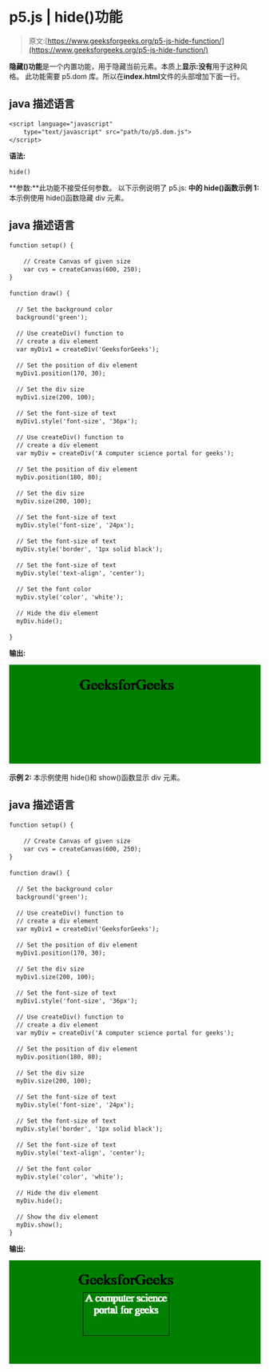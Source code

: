# p5.js | hide()功能

> 原文:[https://www.geeksforgeeks.org/p5-js-hide-function/](https://www.geeksforgeeks.org/p5-js-hide-function/)

**隐藏()功能**是一个内置功能，用于隐藏当前元素。本质上**显示:没有**用于这种风格。
此功能需要 p5.dom 库。所以在**index.html**文件的头部增加下面一行。

## java 描述语言

```
<script language="javascript"
    type="text/javascript" src="path/to/p5.dom.js">
</script>
```

**语法:**

```
hide()
```

**参数:**此功能不接受任何参数。
以下示例说明了 p5.js:
**中的 hide()函数示例 1:** 本示例使用 hide()函数隐藏 div 元素。

## java 描述语言

```
function setup() { 

    // Create Canvas of given size
    var cvs = createCanvas(600, 250);
}

function draw() {

  // Set the background color
  background('green');

  // Use createDiv() function to
  // create a div element
  var myDiv1 = createDiv('GeeksforGeeks');

  // Set the position of div element
  myDiv1.position(170, 30); 

  // Set the div size
  myDiv1.size(200, 100);

  // Set the font-size of text
  myDiv1.style('font-size', '36px');

  // Use createDiv() function to
  // create a div element
  var myDiv = createDiv('A computer science portal for geeks');

  // Set the position of div element
  myDiv.position(180, 80); 

  // Set the div size
  myDiv.size(200, 100);

  // Set the font-size of text
  myDiv.style('font-size', '24px');

  // Set the font-size of text
  myDiv.style('border', '1px solid black');

  // Set the font-size of text
  myDiv.style('text-align', 'center');

  // Set the font color
  myDiv.style('color', 'white');

  // Hide the div element
  myDiv.hide();

}
```

**输出:**

![](img/066b79ef8cc79d1f6279ec663295f51b.png)

**示例 2:** 本示例使用 hide()和 show()函数显示 div 元素。

## java 描述语言

```
function setup() { 

    // Create Canvas of given size
    var cvs = createCanvas(600, 250);
}

function draw() {

  // Set the background color
  background('green');

  // Use createDiv() function to
  // create a div element
  var myDiv1 = createDiv('GeeksforGeeks');

  // Set the position of div element
  myDiv1.position(170, 30); 

  // Set the div size
  myDiv1.size(200, 100);

  // Set the font-size of text
  myDiv1.style('font-size', '36px');

  // Use createDiv() function to
  // create a div element
  var myDiv = createDiv('A computer science portal for geeks');

  // Set the position of div element
  myDiv.position(180, 80); 

  // Set the div size
  myDiv.size(200, 100);

  // Set the font-size of text
  myDiv.style('font-size', '24px');

  // Set the font-size of text
  myDiv.style('border', '1px solid black');

  // Set the font-size of text
  myDiv.style('text-align', 'center');

  // Set the font color
  myDiv.style('color', 'white');

  // Hide the div element
  myDiv.hide();

  // Show the div element
  myDiv.show();
}
```

**输出:**

![](img/47b1338faa4ac8c6d93b480fcc0c7af9.png)